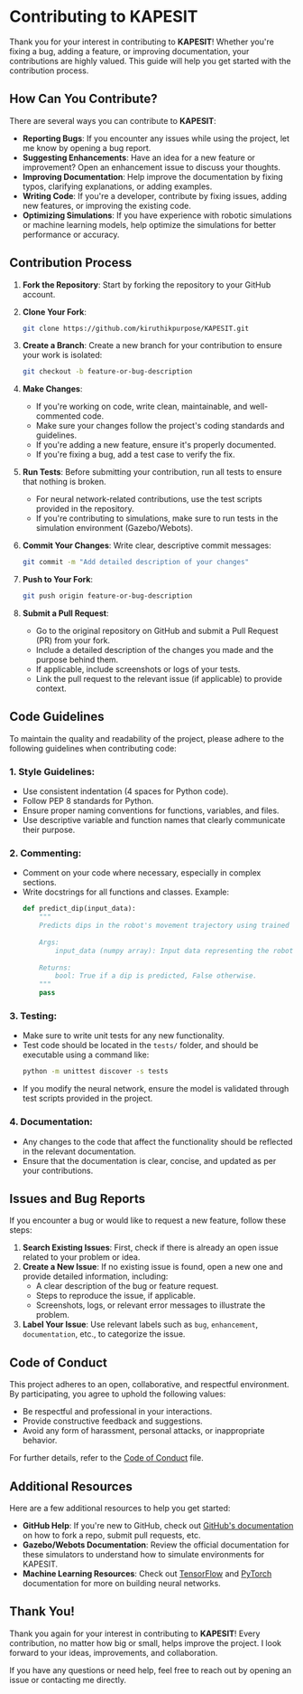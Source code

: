 # Contributing to KAPESIT

Thank you for your interest in contributing to **KAPESIT**! Whether you're fixing a bug, adding a feature, or improving documentation, your contributions are highly valued. This guide will help you get started with the contribution process.

## How Can You Contribute?

There are several ways you can contribute to **KAPESIT**:

- **Reporting Bugs**: If you encounter any issues while using the project, let me know by opening a bug report.
- **Suggesting Enhancements**: Have an idea for a new feature or improvement? Open an enhancement issue to discuss your thoughts.
- **Improving Documentation**: Help improve the documentation by fixing typos, clarifying explanations, or adding examples.
- **Writing Code**: If you're a developer, contribute by fixing issues, adding new features, or improving the existing code.
- **Optimizing Simulations**: If you have experience with robotic simulations or machine learning models, help optimize the simulations for better performance or accuracy.

## Contribution Process

1. **Fork the Repository**: Start by forking the repository to your GitHub account.
   
2. **Clone Your Fork**:
   ```bash
   git clone https://github.com/kiruthikpurpose/KAPESIT.git
   ```

3. **Create a Branch**:
   Create a new branch for your contribution to ensure your work is isolated:
   ```bash
   git checkout -b feature-or-bug-description
   ```

4. **Make Changes**:
   - If you're working on code, write clean, maintainable, and well-commented code.
   - Make sure your changes follow the project's coding standards and guidelines.
   - If you're adding a new feature, ensure it's properly documented.
   - If you're fixing a bug, add a test case to verify the fix.

5. **Run Tests**:
   Before submitting your contribution, run all tests to ensure that nothing is broken.
   - For neural network-related contributions, use the test scripts provided in the repository.
   - If you're contributing to simulations, make sure to run tests in the simulation environment (Gazebo/Webots).

6. **Commit Your Changes**:
   Write clear, descriptive commit messages:
   ```bash
   git commit -m "Add detailed description of your changes"
   ```

7. **Push to Your Fork**:
   ```bash
   git push origin feature-or-bug-description
   ```

8. **Submit a Pull Request**:
   - Go to the original repository on GitHub and submit a Pull Request (PR) from your fork.
   - Include a detailed description of the changes you made and the purpose behind them.
   - If applicable, include screenshots or logs of your tests.
   - Link the pull request to the relevant issue (if applicable) to provide context.

## Code Guidelines

To maintain the quality and readability of the project, please adhere to the following guidelines when contributing code:

### 1. **Style Guidelines**:
   - Use consistent indentation (4 spaces for Python code).
   - Follow PEP 8 standards for Python.
   - Ensure proper naming conventions for functions, variables, and files.
   - Use descriptive variable and function names that clearly communicate their purpose.

### 2. **Commenting**:
   - Comment on your code where necessary, especially in complex sections.
   - Write docstrings for all functions and classes. Example:
     ```python
     def predict_dip(input_data):
         """
         Predicts dips in the robot's movement trajectory using trained neural networks.
         
         Args:
             input_data (numpy array): Input data representing the robot's current movement.
         
         Returns:
             bool: True if a dip is predicted, False otherwise.
         """
         pass
     ```

### 3. **Testing**:
   - Make sure to write unit tests for any new functionality.
   - Test code should be located in the `tests/` folder, and should be executable using a command like:
     ```bash
     python -m unittest discover -s tests
     ```
   - If you modify the neural network, ensure the model is validated through test scripts provided in the project.

### 4. **Documentation**:
   - Any changes to the code that affect the functionality should be reflected in the relevant documentation.
   - Ensure that the documentation is clear, concise, and updated as per your contributions.

## Issues and Bug Reports

If you encounter a bug or would like to request a new feature, follow these steps:

1. **Search Existing Issues**: First, check if there is already an open issue related to your problem or idea.
2. **Create a New Issue**: If no existing issue is found, open a new one and provide detailed information, including:
   - A clear description of the bug or feature request.
   - Steps to reproduce the issue, if applicable.
   - Screenshots, logs, or relevant error messages to illustrate the problem.
3. **Label Your Issue**: Use relevant labels such as `bug`, `enhancement`, `documentation`, etc., to categorize the issue.

## Code of Conduct

This project adheres to an open, collaborative, and respectful environment. By participating, you agree to uphold the following values:

- Be respectful and professional in your interactions.
- Provide constructive feedback and suggestions.
- Avoid any form of harassment, personal attacks, or inappropriate behavior.

For further details, refer to the [Code of Conduct](CODE_OF_CONDUCT.md) file.

## Additional Resources

Here are a few additional resources to help you get started:

- **GitHub Help**: If you're new to GitHub, check out [GitHub's documentation](https://docs.github.com/en) on how to fork a repo, submit pull requests, etc.
- **Gazebo/Webots Documentation**: Review the official documentation for these simulators to understand how to simulate environments for KAPESIT.
- **Machine Learning Resources**: Check out [TensorFlow](https://www.tensorflow.org/) and [PyTorch](https://pytorch.org/) documentation for more on building neural networks.

## Thank You!

Thank you again for your interest in contributing to **KAPESIT**! Every contribution, no matter how big or small, helps improve the project. I look forward to your ideas, improvements, and collaboration.

If you have any questions or need help, feel free to reach out by opening an issue or contacting me directly.
